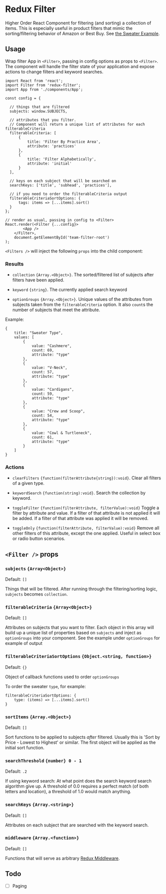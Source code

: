 # Redux Filter

Higher Order React Component for filtering (and sorting) a collection of items. This is especially useful in product filters that
 mimic the sorting/filtering behavior of Amazon or Best Buy. See [the Sweater Example](https://github.com/nsmith7989/redux-filter/tree/master/examples/product-filtering).

## Usage

Wrap filter App in `<Filter>`, passing in config options as props to `<Filter>`. The component will handle the filter
 state of your application and expose actions to change filters and keyword searches. 
  

    import React from 'react';
    import Filter from 'redux-filter'; 
    import App from './components/App';
    
    const config = {

      // things that are filtered
      subjects: window.SUBJECTS,
      
      // attributes that you filter. 
      // Component will return a unique list of attributes for each filterableCriteria
      filterableCriteria: [
          {
              title: 'Filter By Practice Area',
              attribute: 'practices'
          },
          {
              title: 'Filter Alphabetically',
              attribute: 'initial'
          }
      ],
      
      // keys on each subject that will be searched on
      searchKeys: ['title', 'subhead', 'practices'],
  
      // if you need to order the filterableCriteria output
      filterableCriteriaSortOptions: {
          tags: items => [...items].sort()
      }
    };
    
    // render as usual, passing in config to <Filter>
    React.render(<Filter {...config}>
            <App />
        </Filter>,
        document.getElementById('team-filter-root')
    );
    
`<Filters />` will inject the following `props` into the child component:

### Results
- `collection` `{Array.<Object>}`. The sorted/filtered list of subjects after filters have been applied.  
 
- `keyword` `{string}`. The currently applied search keyword

- `optionGroups` `{Array.<Object>}`. Unique values of the attributes from subjects taken from the `filterableCriteria` option.
It also `count`s the number of subjects that meet the attribute.

Example:


    {
        title: "Sweater Type",
        values: [
            {
                value: "Cashmere",
                count: 69,
                attribute: "type"
            },
            {
                value: "V-Neck",
                count: 57,
                attribute: "type"
            },
            {
                value: "Cardigans",
                count: 59,
                attribute: "type"
            },
            {
                value: "Crew and Scoop",
                count: 54,
                attribute: "type"
            },
            {
                value: "Cowl & Turtleneck",
                count: 61,
                attribute: "type"
            }
        ]
    }

    

### Actions

- `clearFilters` `{function(filterAttribute{string}):void}`. Clear all filters of a given type. 

- `keywordSearch` `{function(string):void}`. Search the collection by keyword. 

- `toggleFilter` `{function(filterAttribute, filterValue):void}` Toggle a filter by attribute and value.
If a filter of that attribute is not applied it will be added. If a filter of that attribute was applied it will be removed.

- `toggleOnly` `{function(filterAttribute, filterValue):void}` Remove all other filters of this attribute, except the one applied.
Useful in select box or radio button scenarios. 

## `<Filter />` props

### `subjects` `{Array<Object>}`
 Default: `[]`
 
 Things that will be filtered. After running through the filtering/sorting logic, `subjects` becomes `collection`.
 
### `filterableCriteria` `{Array<Object>}`
Default: `[]`

Attributes on subjects that you want to filter. Each object in this array will build up a unique list of properties based
on `subjects` and inject as `optionGroups` into your component. See the example under `optionGroups` for example of output
 
### `filterableCriteriaSortOptions` `{Object.<string, function>}`
Default: `{}`

Object of callback functions used to order `optionGroups` 

To order the sweater `type`, for example: 

    filterableCriteriaSortOptions: {
        type: (items) => [...items].sort()
    }
    
### `sortItems` `{Array.<Object>}`
Default: `[]`

Sort functions to be applied to subjects *after* filtered. Usually this is 'Sort by Price - Lowest to Highest' or 
similar. The first object will be applied as the initial sort function. 
    
### `searchThreshold` `{number} 0 - 1`
 Default: `.2`
 
 If using keyword search: 
 At what point does the search keyword search algorithm give up.
 A threshold of 0.0 requires a perfect match (of both letters and location),
 a threshold of 1.0 would match anything.
 
### `searchKeys` `{Array.<string>}`
Default: `[]`

Attributes on each subject that are searched with the keyword search.

### `middleware` `{Array.<function>}`
Default: `[]`

Functions that will serve as arbitrary [Redux Middleware](http://rackt.github.io/redux/docs/advanced/Middleware.html). 

## Todo

- [ ] Paging

